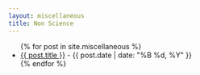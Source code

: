 ```yaml
---
layout: miscellaneous
title: Non Science
---
```


<!DOCTYPE html>
<!--[if lt IE 7]><html class="no-js lt-ie9 lt-ie8 lt-ie7"> <![endif]-->
<!--[if (IE 7)&!(IEMobile)]><html class="no-js lt-ie9 lt-ie8"><![endif]-->
<!--[if (IE 8)&!(IEMobile)]><html class="no-js lt-ie9"><![endif]-->
<!--[if gt IE 8]><!--> <html class="no-js"><!--<![endif]-->


<ul>
  {% for post in site.miscellaneous %}
    <li>
      <a href="{{ post.url }}">{{ post.title }}</a> - {{ post.date | date: "%B %d, %Y" }}
    </li>
  {% endfor %}
</ul>